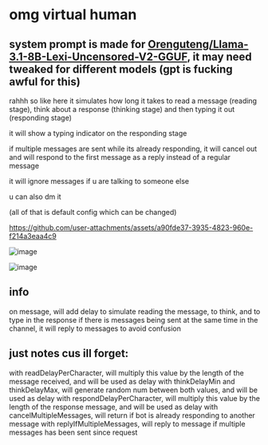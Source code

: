# omg virtual human

## system prompt is made for [Orenguteng/Llama-3.1-8B-Lexi-Uncensored-V2-GGUF](https://huggingface.co/Orenguteng/Llama-3.1-8B-Lexi-Uncensored-V2-GGUF), it may need tweaked for different models (gpt is fucking awful for this)

rahhh so like here it simulates how long it takes to read a message (reading stage), think about a response (thinking stage) and then typing it out (responding stage)

it will show a typing indicator on the responding stage

if multiple messages are sent while its already responding, it will cancel out and will respond to the first message as a reply instead of a regular message

it will ignore messages if u are talking to someone else

u can also dm it

(all of that is default config which can be changed)

https://github.com/user-attachments/assets/a90fde37-3935-4823-960e-f214a3eaa4c9

![image](https://github.com/user-attachments/assets/68a92220-32d5-48b2-a88f-a992bd5b5ea6)

![image](https://github.com/user-attachments/assets/be1e4e48-fa39-441a-b437-f4ae3cb046cc)

## info
on message, will add delay to simulate reading the message, to think, and to type in the response
if there is messages being sent at the same time in the channel, it will reply to messages to avoid confusion

## just notes cus ill forget:
with readDelayPerCharacter, will multiply this value by the length of the message received, and will be used as delay
with thinkDelayMin and thinkDelayMax, will generate random num between both values, and will be used as delay
with respondDelayPerCharacter, will multiply this value by the length of the response message, and will be used as delay
with cancelMultipleMessages, will return if bot is already responding to another message
with replyIfMultipleMessages, will reply to message if multiple messages has been sent since request
